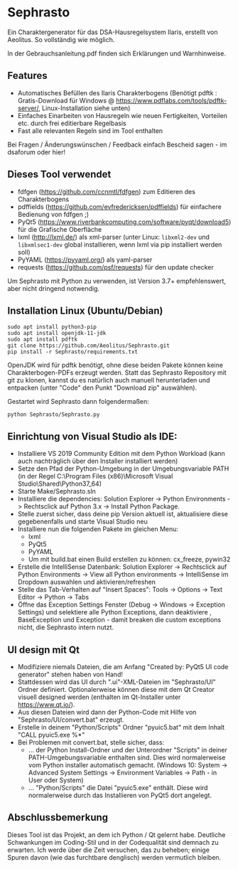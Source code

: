 # Sephrasto
Ein Charaktergenerator für das DSA-Hausregelsystem Ilaris, erstellt von Aeolitus. So vollständig wie möglich.

In der Gebrauchsanleitung.pdf finden sich Erklärungen und Warnhinweise.

## Features
* Automatisches Befüllen des Ilaris Charakterbogens (Benötigt pdftk : Gratis-Download für Windows @ https://www.pdflabs.com/tools/pdftk-server/, Linux-Installation siehe unten)
* Einfaches Einarbeiten von Hausregeln wie neuen Fertigkeiten, Vorteilen etc. durch frei editierbare Regelbasis
* Fast alle relevanten Regeln sind im Tool enthalten

Bei Fragen / Änderungswünschen / Feedback einfach Bescheid sagen - im dsaforum oder hier!

## Dieses Tool verwendet 
* fdfgen (https://github.com/ccnmtl/fdfgen) zum Editieren des Charakterbogens 
* pdffields (https://github.com/evfredericksen/pdffields) für einfachere Bedienung von fdfgen ;)
* PyQt5 (https://www.riverbankcomputing.com/software/pyqt/download5) für die Grafische Oberfläche
* lxml (http://lxml.de/) als xml-parser (unter Linux: `libxml2-dev` und `libxmlsec1-dev` global installieren, wenn lxml via pip installiert werden soll)
* PyYAML (https://pyyaml.org/) als yaml-parser
* requests (https://github.com/psf/requests) für den update checker

Um Sephrasto mit Python zu verwenden, ist Version 3.7+ empfehlenswert, aber nicht dringend notwendig. 

## Installation Linux (Ubuntu/Debian)
```
sudo apt install python3-pip
sudo apt install openjdk-11-jdk
sudo apt install pdftk
git clone https://github.com/Aeolitus/Sephrasto.git
pip install -r Sephrasto/requirements.txt
```
OpenJDK wird für pdftk benötigt, ohne diese beiden Pakete können keine Charakterbogen-PDFs erzeugt werden. Statt das Sephrasto Repository mit git zu klonen, kannst du es natürlich auch manuell herunterladen und entpacken (unter "Code" den Punkt "Download zip" auswählen).

Gestartet wird Sephrasto dann folgendermaßen:
```
python Sephrasto/Sephrasto.py
```

## Einrichtung von Visual Studio als IDE:
* Installiere VS 2019 Community Edition mit dem Python Workload (kann auch nachträglich über den Installer installiert werden)
* Setze den Pfad der Python-Umgebung in der Umgebungsvariable PATH (in der Regel C:\Program Files (x86)\Microsoft Visual Studio\Shared\Python37_64)
* Starte Make/Sephrasto.sln
* Installiere die dependencies: Solution Explorer -> Python Environments -> Rechtsclick auf Python 3.x -> Install Python Package.
* Stelle zuerst sicher, dass deine pip Version aktuell ist, aktualisiere diese gegebenenfalls und starte Visual Studio neu
* Installiere nun die folgenden Pakete im gleichen Menu:
    * lxml
    * PyQt5
	* PyYAML
    * Um mit build.bat einen Build erstellen zu können: cx_freeze, pywin32
* Erstelle die IntelliSense Datenbank: Solution Explorer -> Rechtsclick auf Python Environments -> View all Python environments -> IntelliSense im Dropdown auswahlen und aktivieren/refreshen
* Stelle das Tab-Verhalten auf "Insert Spaces": Tools -> Options -> Text Editor -> Python -> Tabs
* Öffne das Exception Settings Fenster (Debug -> Windows -> Exception Settings) und selektiere alle Python Exceptions, dann deaktiviere <All Python Exceptions not in this list>, BaseException und Exception - damit breaken die custom exceptions nicht, die Sephrasto intern nutzt.

## UI design mit Qt
* Modifiziere niemals Dateien, die am Anfang "Created by: PyQt5 UI code generator" stehen haben von Hand!
* Stattdessen wird das UI durch ".ui"-XML-Dateien im "Sephrasto/UI" Ordner definiert. Optionalerweise können diese mit dem Qt Creator visuell designed werden (enthalten im Qt-Installer unter https://www.qt.io/).
* Aus diesen Dateien wird dann der Python-Code mit Hilfe von "Sephrasto/UI/convert.bat" erzeugt.
* Erstelle in deinem "Python/Scripts" Ordner "pyuic5.bat" mit dem Inhalt "CALL pyuic5.exe %*"
* Bei Problemen mit convert.bat, stelle sicher, dass:
    * ... der Python Install-Ordner und der Unterordner "Scripts" in deiner PATH-Umgebungsvariable enthalten sind. Dies wird normalerweise vom Python installer automatisch gemacht. (Windows 10: System -> Advanced System Settings -> Environment Variables -> Path - in User oder System)
    * ... "Python/Scripts" die Datei "pyuic5.exe" enthält. Diese wird normalerweise durch das Installieren von PyQt5 dort angelegt.

## Abschlussbemerkung
Dieses Tool ist das Projekt, an dem ich Python / Qt gelernt habe. Deutliche Schwankungen im Coding-Stil und in der Codequalität sind demnach zu erwarten. Ich werde über die Zeit versuchen, das zu beheben; einige Spuren davon (wie das furchtbare denglisch) werden vermutlich bleiben. 
